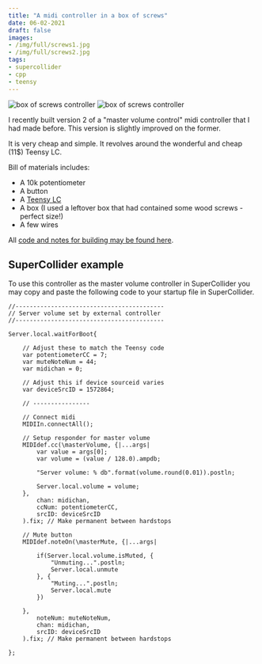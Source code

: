 ```yaml
---
title: "A midi controller in a box of screws"
date: 06-02-2021
draft: false
images:
- /img/full/screws1.jpg 
- /img/full/screws2.jpg
tags:
- supercollider
- cpp
- teensy
---
```


![box of screws controller](/img/full/screws1.jpg)
![box of screws controller](/img/full/screws2.jpg)


I recently built version 2 of a "master volume control" midi controller that I had made before. This version is slightly improved on the former. 

It is very cheap and simple. It revolves around the wonderful and cheap (11$) Teensy LC.

Bill of materials includes:
- A 10k potentiometer
- A button
- A [Teensy LC](https://www.pjrc.com/teensy/teensyLC.html)
- A box (I used a leftover box that had contained some wood screws - perfect size!)
- A few wires

All [code and notes for building may be found here](https://github.com/madskjeldgaard/MasterVolumeController).

## SuperCollider example

To use this controller as the master volume controller in SuperCollider you may copy and paste the following code to your startup file in SuperCollider.

```
//------------------------------------------
// Server volume set by external controller
//------------------------------------------

Server.local.waitForBoot{

	// Adjust these to match the Teensy code
	var potentiometerCC = 7;
	var muteNoteNum = 44;
	var midichan = 0;

	// Adjust this if device sourceid varies
	var deviceSrcID = 1572864; 

	// ----------------

	// Connect midi
	MIDIIn.connectAll();

	// Setup responder for master volume
	MIDIdef.cc(\masterVolume, {|...args| 
		var value = args[0];
		var volume = (value / 128.0).ampdb;

		"Server volume: % db".format(volume.round(0.01)).postln;

		Server.local.volume = volume;
	}, 
		chan: midichan,
		ccNum: potentiometerCC, 
		srcID: deviceSrcID
	).fix; // Make permanent between hardstops

	// Mute button
	MIDIdef.noteOn(\masterMute, {|...args| 

		if(Server.local.volume.isMuted, {
			"Unmuting...".postln; 
			Server.local.unmute 
		}, {
			"Muting...".postln; 
			Server.local.mute 
		})

	}, 
		noteNum: muteNoteNum, 
		chan: midichan,
		srcID: deviceSrcID
	).fix; // Make permanent between hardstops

};

```
